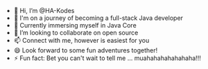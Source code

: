 - 👋 Hi, I’m @HA-Kodes
- 👀 I'm on a journey of becoming a full-stack Java developer
- 🌱 Currently immersing myself in Java Core
- 💞️ I’m looking to collaborate on open source
- 📫 Connect with me, however is easiest for you
- 😄 Look forward to some fun adventures together!
- ⚡ Fun fact: Bet you can't wait to tell me ... muahahahahahahaha!!!

<!---
HA-Kodes/HA-Kodes is a ✨ special ✨ repository because its `README.md` (this file) appears on your GitHub profile.
You can click the Preview link to take a look at your changes.
--->

